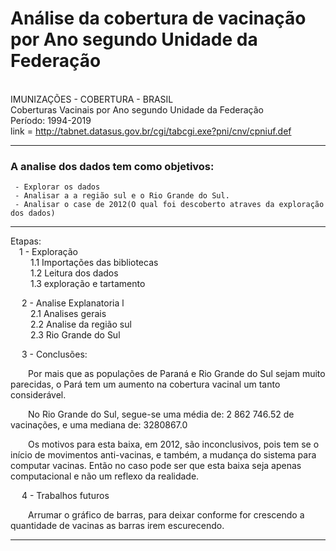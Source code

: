 # Análise da cobertura de vacinação por Ano segundo Unidade da Federação


<br> IMUNIZAÇÕES - COBERTURA - BRASIL
<br>Coberturas Vacinais por Ano segundo Unidade da Federação
<br>Período: 1994-2019
<br>link = http://tabnet.datasus.gov.br/cgi/tabcgi.exe?pni/cnv/cpniuf.def

--------------------------------------------------------------------------------

### A analise dos dados tem como objetivos:
     - Explorar os dados
     - Analisar a a região sul e o Rio Grande do Sul. 
     - Analisar o case de 2012(O qual foi descoberto atraves da exploração dos dados)
----------------------------------------------------------------------------------

Etapas:<br>
&emsp;1 - Exploração <br>
&emsp;&emsp; 1.1 Importações das bibliotecas<br>
&emsp;&emsp; 1.2 Leitura dos dados<br>
&emsp;&emsp; 1.3 exploração e tartamento<br>

&emsp; 2 - Analise Explanatoria l<br>
&emsp;&emsp; 2.1 Analises gerais<br>
&emsp;&emsp; 2.2 Analise da região sul <br>
&emsp;&emsp; 2.3 Rio Grande do Sul<br>

&emsp; 3 - Conclusões: <br>

&emsp;&emsp;Por mais que as populações de Paraná e Rio Grande do Sul sejam muito parecidas, o Pará tem um aumento na cobertura vacinal um tanto considerável.
 
&emsp;&emsp;No Rio Grande do Sul, segue-se uma média de: 2 862 746.52 de vacinações, e uma mediana de: 3280867.0
 
&emsp;&emsp;Os motivos para esta baixa, em 2012, são inconclusivos, pois tem se o início de movimentos anti-vacinas, e também, a mudança do sistema para computar vacinas. Então no caso pode ser que esta baixa seja apenas computacional e não um reflexo da realidade.
 

&emsp; 4 - Trabalhos futuros <br>
 
&emsp;&emsp;Arrumar o gráfico de barras, para deixar conforme for crescendo a quantidade de vacinas as barras irem escurecendo.

-------------------------------------------------------------------------------
